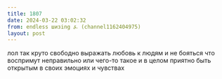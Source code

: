 ```yaml
---
title: 1807
date: 2024-03-22 03:02:32
from: endless шизing ⍼ (channel1162404975)
layout: post
---
```


лол так круто свободно выражать любовь к людям и не бояться что воспримут неправильно или чего-то такое
и в целом приятно быть открытым в своих эмоциях и чувствах
